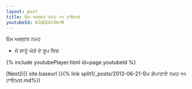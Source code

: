 ```yaml
---
layout: post
title: ਓਮ ਅਸ੍ਵਯ ਨਮਹ ੧੧ ਟਾਇਮਸ
youtubeId: 02dEEXcVmrM
---
```

 
 
 ਓਮ ਅਸ੍ਵਯ ਨਮਹ  
 
 -  ਜੋ ਸਾਨੂੰ ਘੋੜੇ ਦੇ ਰੂਪ ਵਿਚ 
 
  
 
  
 
 
 
 
 
 


{% include youtubePlayer.html id=page.youtubeId %}
 
[Next]({{ site.baseurl }}{% link  split1/_posts/2013-06-21-ਓਮ ਗੋਪਾਠਾਏ ਨਮਹ ੧੧ ਟਾਇਮਸ.md%})
 
